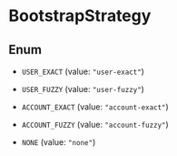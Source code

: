 

# BootstrapStrategy

## Enum


* `USER_EXACT` (value: `"user-exact"`)

* `USER_FUZZY` (value: `"user-fuzzy"`)

* `ACCOUNT_EXACT` (value: `"account-exact"`)

* `ACCOUNT_FUZZY` (value: `"account-fuzzy"`)

* `NONE` (value: `"none"`)



